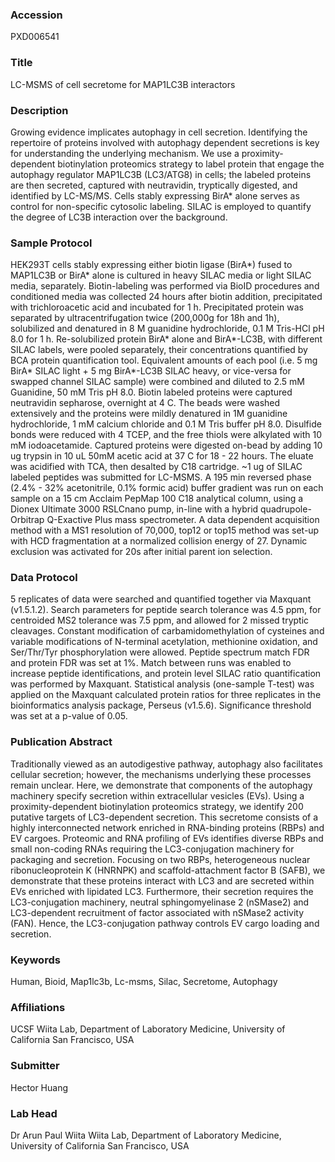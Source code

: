 ### Accession
PXD006541

### Title
LC-MSMS of cell secretome for MAP1LC3B interactors

### Description
Growing evidence implicates autophagy in cell secretion.  Identifying the repertoire of proteins involved with autophagy dependent secretions is key for understanding the underlying mechanism.  We use a proximity-dependent biotinylation proteomics strategy to label protein that engage the autophagy regulator MAP1LC3B (LC3/ATG8) in cells; the labeled proteins are then secreted, captured with neutravidin, tryptically digested, and identified by LC-MS/MS.  Cells stably expressing BirA* alone serves as control for non-specific cytosolic labeling.  SILAC is employed to quantify the degree of LC3B interaction over the background.

### Sample Protocol
HEK293T cells stably expressing either biotin ligase (BirA*) fused to MAP1LC3B or BirA* alone is cultured in heavy SILAC media or light SILAC media, separately.  Biotin-labeling was performed via BioID procedures and conditioned media was collected 24 hours after biotin addition, precipitated with trichloroacetic acid and incubated for 1 h.  Precipitated protein was separated by ultracentrifugation twice (200,000g for 18h and 1h), solubilized and denatured in 8 M guanidine hydrochloride, 0.1 M Tris-HCl pH 8.0 for 1 h.   Re-solubilized protein BirA* alone and BirA*-LC3B, with different SILAC labels, were pooled separately, their concentrations quantified by BCA protein quantification tool.  Equivalent amounts of each pool (i.e. 5 mg BirA* SILAC light + 5 mg BirA*-LC3B SILAC heavy, or vice-versa for swapped channel SILAC sample) were combined and diluted to 2.5 mM Guanidine, 50 mM Tris pH 8.0.  Biotin labeled proteins were captured neutravidin sepharose, overnight at 4 C.  The beads were washed extensively and the proteins were mildly denatured in 1M guanidine hydrochloride, 1 mM calcium chloride and 0.1 M Tris buffer pH 8.0.  Disulfide bonds were reduced with 4 TCEP, and the free thiols were alkylated with 10 mM iodoacetamide.   Captured proteins were digested on-bead by adding 10 ug trypsin in 10 uL 50mM acetic acid at 37 C for 18 - 22 hours.  The eluate was acidified with TCA, then desalted by C18 cartridge.  ~1 ug of SILAC labeled peptides was submitted for LC-MSMS.  A 195 min reversed phase (2.4% - 32% acetonitrile, 0.1% formic acid) buffer gradient was run on each sample on a 15 cm Acclaim PepMap 100 C18 analytical column, using a Dionex Ultimate 3000 RSLCnano pump, in-line with a hybrid quadrupole-Orbitrap Q-Exactive Plus mass spectrometer.  A data dependent acquisition method with a MS1 resolution of 70,000, top12 or top15 method was set-up with HCD fragmentation at a normalized collision energy of 27.  Dynamic exclusion was activated for 20s after initial parent ion selection.

### Data Protocol
5 replicates of data were searched and quantified together via Maxquant (v1.5.1.2).  Search parameters for peptide search tolerance was 4.5 ppm, for centroided MS2 tolerance was 7.5 ppm, and allowed for 2 missed tryptic cleavages.  Constant modification of carbamidomethylation of cysteines and variable modifications of N-terminal acetylation, methionine oxidation, and Ser/Thr/Tyr phosphorylation were allowed.  Peptide spectrum match FDR and protein FDR was set at 1%.  Match between runs was enabled to increase peptide identifications, and protein level SILAC ratio quantification was performed by Maxquant.   Statistical analysis (one-sample T-test) was applied on the Maxquant calculated protein ratios for three replicates in the bioinformatics analysis package, Perseus (v1.5.6).  Significance threshold was set at a p-value of 0.05.

### Publication Abstract
Traditionally viewed as an autodigestive pathway, autophagy also facilitates cellular secretion; however, the mechanisms underlying these processes remain unclear. Here, we demonstrate that components of the autophagy machinery specify secretion within extracellular vesicles (EVs). Using a proximity-dependent biotinylation proteomics strategy, we identify 200 putative targets of LC3-dependent secretion. This secretome consists of a highly interconnected network enriched in RNA-binding proteins (RBPs) and EV cargoes. Proteomic and RNA profiling of EVs identifies diverse RBPs and small non-coding RNAs requiring the LC3-conjugation machinery for packaging and secretion. Focusing on two RBPs, heterogeneous nuclear ribonucleoprotein K (HNRNPK) and scaffold-attachment factor B (SAFB), we demonstrate that these proteins interact with LC3 and are secreted within EVs enriched with lipidated LC3. Furthermore, their secretion requires the LC3-conjugation machinery, neutral sphingomyelinase 2 (nSMase2) and LC3-dependent recruitment of factor associated with nSMase2 activity (FAN). Hence, the LC3-conjugation pathway controls EV cargo loading and secretion.

### Keywords
Human, Bioid, Map1lc3b, Lc-msms, Silac, Secretome, Autophagy

### Affiliations
UCSF
Wiita Lab, Department of Laboratory Medicine, University of California San Francisco, USA

### Submitter
Hector Huang

### Lab Head
Dr Arun Paul Wiita
Wiita Lab, Department of Laboratory Medicine, University of California San Francisco, USA


